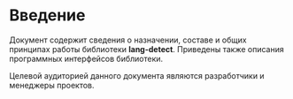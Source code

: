 # Введение

Документ содержит сведения о назначении, составе и общих принципах работы библиотеки **lang-detect**. Приведены также описания программных интерфейсов библиотеки.

Целевой аудиторией данного документа являются разработчики и менеджеры проектов.

